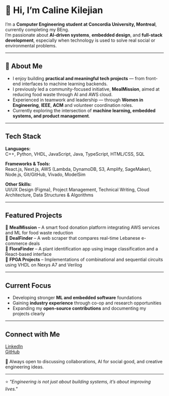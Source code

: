 # 👋 Hi, I’m Caline Kilejian

 I’m a **Computer Engineering student at Concordia University, Montreal**, currently completing my BEng.  
 I’m passionate about **AI-driven systems**, **embedded design**, and **full-stack development**, especially when technology is used to solve real social or environmental problems.

---

## 🌟 About Me

- I enjoy building **practical and meaningful tech projects** — from front-end interfaces to machine learning backends.
- I previously led a community-focused initiative, **MealMission**, aimed at reducing food waste through AI and AWS cloud.
- Experienced in teamwork and leadership — through **Women in Engineering**, **IEEE**, **ACM** and volunteer coordination roles.
- Currently exploring the intersection of **machine learning, embedded systems, and product management**.

---

## Tech Stack

**Languages:**  
C++, Python, VHDL, JavaScript, Java, TypeScript, HTML/CSS, SQL  

**Frameworks & Tools:**  
React.js, Next.js, AWS (Lambda, DynamoDB, S3, Amplify, SageMaker), Node.js, Git/GitHub, Vivado, ModelSim  

**Other Skills:**  
UI/UX Design (Figma), Project Management, Technical Writing, Cloud Architecture, Data Structures & Algorithms  

---

## Featured Projects

🔹 **MealMission** – A smart food donation platform integrating AWS services and ML for food waste reduction  
🔹 **DealFinder** – A web scraper that compares real-time Lebanese e-commerce deals  
🔹 **FloraFinder** – A plant identification app using image classification and a React-based interface  
🔹 **FPGA Projects** – Implementations of combinational and sequential circuits using VHDL on Nexys A7 and Verilog 

---

## Current Focus

- Developing stronger **ML and embedded software** foundations  
- Gaining **industry experience** through co-op and research opportunities  
- Expanding my **open-source contributions** and documenting my projects clearly  

---

## Connect with Me

[LinkedIn](https://www.linkedin.com/in/caline-kilejian-974b40327/)  
[GitHub](https://github.com/Crk24-ctrl)  

💬 Always open to discussing collaborations, AI for social good, and creative engineering ideas.

---

⭐ _"Engineering is not just about building systems, it’s about improving lives."_  
